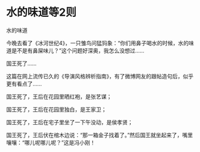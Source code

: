 # 水的味道等2则

水的味道

今晚去看了《冰河世纪4》，一只雏鸟问猛犸象：“你们用鼻子喝水的时候，水的味道是不是有鼻屎味儿？”这个问题好深奥，我怎么没想过……

国王死了……

这篇在网上流传已久的《导演风格辨析指南》，有了微博网友的跟帖造句后，似乎更有看点了……

国王死了，王后在花园里晒红袍，是张艺谋；

国王死了，王后在花园里独白，是王家卫；

国王死了，王后在宅子里坐了一下午没动，是侯孝贤；

国王死了，王后伏在棺木边说：“那一箱金子找着了。”然后国王就坐起来了，嘴里嚷嚷：“哪儿呢哪儿呢？”这是冯小刚！